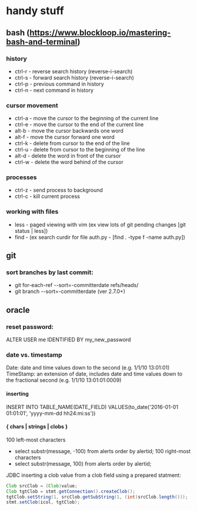 # handy stuff

## bash (https://www.blockloop.io/mastering-bash-and-terminal)
### history
* ctrl-r - reverse search history (reverse-i-search)
* ctrl-s - forward search history (reverse-i-search)
* ctrl-p - previous command in history
* ctrl-n - next command in history
### cursor movement
* ctrl-a - move the cursor to the beginning of the current line
* ctrl-e - move the cursor to the end of the current line
* alt-b  - move the cursor backwards one word
* alt-f  - move the cursor forward one word
* ctrl-k - delete from cursor to the end of the line
* ctrl-u - delete from cursor to the beginning of the line
* alt-d  - delete the word in front of the cursor
* ctrl-w - delete the word behind of the cursor
### processes
* ctrl-z - send process to background
* ctrl-c - kill current process
### working with files
* less - paged viewing with vim (ex view lots of git pending changes [git status | less])
* find - (ex search curdir for file auth.py - [find . -type f -name auth.py])

## git
### sort branches by last commit:

* git for-each-ref --sort=-committerdate refs/heads/
* git branch --sort=-committerdate    (ver 2.7.0+)

## oracle
### reset password:
ALTER USER me IDENTIFIED BY my_new_password

### date vs. timestamp
Date: date and time values down to the second (e.g. 1/1/10 13:01:01)
TimeStamp: an extension of date, includes date and time values down to the fractional second (e.g. 1/1/10 13:01:01:0009)

#### inserting
INSERT INTO TABLE_NAME(DATE_FIELD)
VALUES(to_date('2016-01-01 01:01:01', 'yyyy-mm-dd hh24:mi:ss'))

#### { chars | strings | clobs }
100 left-most characters
* select substr(message, -100) from alerts order by alertid;
100 right-most characters
* select substr(message, 100) from alerts order by alertid;

JDBC inserting a clob value from a clob field using a prepared statment:
```java
Clob srcClob = (Clob)value;
Clob tgtClob = stmt.getConnection().createClob();
tgtClob.setString(1, srcClob.getSubString(1, (int)srcClob.length()));
stmt.setClob(icol, tgtClob);
```

